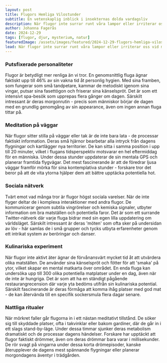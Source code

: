 ```yaml
---
layout: post
title: Flugors Hemliga Vilostunder
subtitle: En vetenskaplig inblick i insekternas dolda vardagsliv
description: När flugor inte surrar runt våra lampor eller irriterar oss vid matbordet, vad gör de egentligen då? Ny forskning avslöjar överraskande detaljer om dessa småkryps vardagsliv och fritidsintressen.
author: Johanna Fagerås
date: 2024-12-29
tags: [flugor, djur, mysterium, natur]
featuredImage: /assets/images/featured/2024-12-29-flugors-hemliga-vilostunder.jpeg
lead: När flugor inte surrar runt våra lampor eller irriterar oss vid matbordet, vad gör de egentligen då? Ny forskning avslöjar överraskande detaljer om dessa småkryps vardagsliv och fritidsintressen.
---
```


### Putsfixerade personaliteter

Flugor är betydligt mer renliga än vi tror. En genomsnittlig fluga ägnar faktiskt upp till 46% av sin vakna tid åt personlig hygien. Med sina framben, som fungerar som små tandpetare, kammar de metodiskt igenom sina vingar, putsar sina fasettögon och friserar sina känselspröt. Det är som ett intensivt spa-besök som upprepas flera gånger om dagen. Särskilt intressant är deras morgonrutin - precis som människor börjar de dagen med en grundlig genomgång av sin appearance, även om ingen annan fluga tittar på.

### Meditation på väggar

När flugor sitter stilla på väggar eller tak är de inte bara lata - de processar faktiskt information. Deras små hjärnor bearbetar alla intryck från dagens flygningar och kartlägger nya territorier. De kan sitta i samma position i upp till 20 minuter, vilket i flugans tidsperspektiv motsvarar en hel eftermiddag för en människa. Under dessa stunder uppdaterar de sin mentala GPS och planerar framtida flygvägar. Det mest fascinerande är att de föredrar ljusa väggar framför mörka för sina kontemplativa stunder - forskare tror det beror på att de vita ytorna hjälper dem att bättre upptäcka potentiella hot.

### Sociala nätverk

Tvärt emot vad många tror är flugor högst sociala varelser. När de inte flyger deltar de i komplexa interaktioner med andra flugor. De kommunicerar genom subtila vingrörelser och kemiska signaler, utbyter information om bra matställen och potentiella faror. Det är som ett surrande Twitter-nätverk där varje fluga bidrar med sin egen lilla uppdatering om världsläget. Särskilt intressant är deras 'möten' som ofta sker på undersidan av löv - här samlas de i små grupper och tycks utbyta erfarenheter genom ett intrikat system av beröringar och danser.

### Kulinariska experiment

När flugor inte aktivt äter ägnar de förvånansvärt mycket tid åt att utvärdera olika matställen. De använder sina känselspröt och fötter för att 'smaka' på ytor, vilket skapar en mental matkarta över området. En enda fluga kan undersöka upp till 300 olika potentiella matplatser under en dag, även när de inte är hungriga. Det är som att ha en ständigt pågående restaurangrecension där varje yta bedöms utifrån sin kulinariska potential. Särskilt fascinerande är deras förmåga att komma ihåg platser med god mat - de kan återvända till en specifik sockersmula flera dagar senare.

### Nattliga ritualer

När mörkret faller går flugorna in i ett nästan meditativt tillstånd. De söker sig till skyddade platser, ofta i takvinklar eller bakom gardiner, där de går in i ett slags stand-by-läge. Under dessa timmar sjunker deras metabolism dramatiskt och de processar dagens händelser. Forskare har upptäckt att flugor faktiskt drömmer, även om deras drömmar bara varar i millisekunder. De rör svagt på vingarna under dessa korta drömepisoder, kanske återupplever de dagens mest spännande flygningar eller planerar morgondagens äventyr i trädgården.
